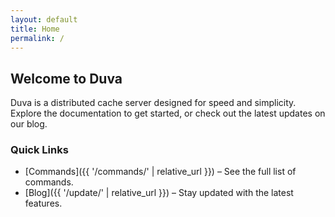 ```yaml
---
layout: default
title: Home
permalink: /
---
```


## Welcome to Duva

Duva is a distributed cache server designed for speed and simplicity. Explore the documentation to get started, or check out the latest updates on our blog.

### Quick Links

- [Commands]({{ '/commands/' | relative_url }}) – See the full list of commands.
- [Blog]({{ '/update/' | relative_url }}) – Stay updated with the latest features.